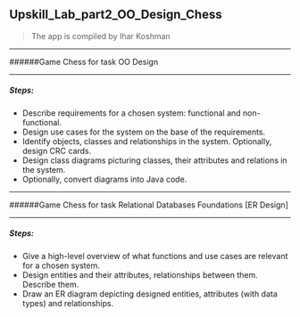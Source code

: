  Upskill_Lab_part2_OO_Design_Chess
-------------------
> The app is compiled by Ihar Koshman
***
######Game Chess for task OO Design
***

##### Steps:

- Describe requirements for a chosen system: functional and non-functional.
- Design use cases for the system on the base of the requirements.
- Identify objects, classes and relationships in the system. Optionally, design CRC cards.
- Design class diagrams picturing classes, their attributes and relations in the system.
- Optionally, convert diagrams into Java code.

***
######Game Chess for task Relational Databases Foundations [ER Design]
***

##### Steps:

- Give a high-level overview of what functions and use cases are relevant for a chosen system.
- Design entities and their attributes, relationships between them. Describe them.
- Draw an ER diagram depicting designed entities, attributes (with data types) and relationships.

